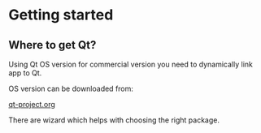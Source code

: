 # Getting started

## Where to get Qt?

Using Qt OS version for commercial version 
you need to dynamically link app to Qt.

OS version can be downloaded from:

[qt-project.org](https://www.qt.io/download/)

There are wizard which helps with choosing the right
package.
